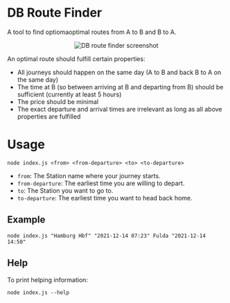 # DB Route Finder

A tool to find optiomaoptimal routes from A to B and B to A.

<p align="center">
<img src="screenshots.png" alt="DB route finder screenshot"/>
</p>

An optimal route should fulfill certain properties:

* All journeys should happen on the same day (A to B and back B to A on the same day)
* The time at B (so between arriving at B and departing from B) should be sufficient (currently at least 5 hours)
* The price should be minimal
* The exact departure and arrival times are irrelevant as long as all above properties are fulfilled

# Usage

`node index.js <from> <from-departure> <to> <to-departure>`

* `from`: The Station name where your journey starts.
* `from-departure`: The earliest time you are willing to depart.
* `to`: The Station you want to go to.
* `to-departure`: The earliest time you want to head back home.

## Example

`node index.js "Hamburg Hbf" "2021-12-14 07:23" Fulda "2021-12-14 14:50"`

## Help

To print helping information:

`node index.js --help`
